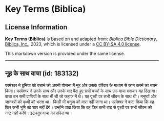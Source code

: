 # Key Terms (Biblica)

## License Information

**Key Terms (Biblica)** is based on and adapted from: _Biblica Bible Dictionary_, [Biblica, Inc.](https://www.biblica.com/), 2023, which is licensed under a [CC BY-SA 4.0 license](https://creativecommons.org/licenses/by-sa/4.0/legalcode.en).

This markdown version is provided under the same license.



--------------------------------

## नूह के साथ वाचा (id: 183132)

परमेश्वर ने दुनिया को बचाने की अपनी योजना में नूह और उसके परिवार के माध्यम से काम करने का चयन किया। परमेश्वर ने उनके साथ और उनके बाद पैदा हुए सभी बच्चों के साथ एक वाचा बनाकर यह दिखाया। वाचा उन सभी प्राणियों के साथ भी थी जो जहाज में थे। यह पृथ्वी पर सभी जीवन के साथ थी। मनुष्यों और जानवरों को पृथ्वी को भरना था। किसी भी मनुष्य को मारा नहीं जाना था। परमेश्वर ने वादा किया कि वह फिर कभी भूमि को शाप नहीं देंगे। उन्होंने वादा किया कि वह फिर कभी बाढ़ से पृथ्वी पर सभी जीवन को नष्ट नहीं करेंगे। इंद्रधनुष वाचा का संकेत था।


